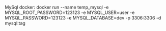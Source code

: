 MySql docker:
docker run --name temp_mysql -e MYSQL_ROOT_PASSWORD=123123 -e MYSQL_USER=user -e MYSQL_PASSWORD=123123 -e MYSQL_DATABASE=dev -p 3306:3306 -d mysql:tag
